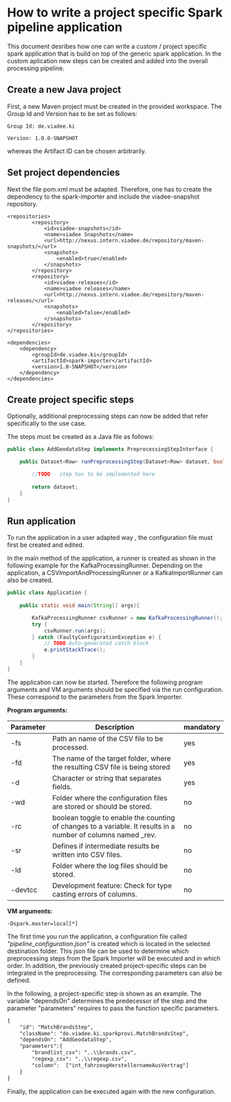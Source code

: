 # How to write a project specific Spark pipeline application

This document desribes how one can write a custom / project specific spark application that is build on top of the generic spark application. In the custom aplication new steps can be created and added into the overall processing pipeline.

## Create a new Java project

First, a new Maven project must be created in the provided workspace. The Group Id and Version has to be set as follows:

`Group Id: de.viadee.ki`

`Version: 1.0.0-SNAPSHOT`

whereas the Artifact ID can be chosen arbitrarily.

## Set project dependencies

Next the file pom.xml must be adapted. Therefore, one has to create the dependency to the spark-importer and include the viadee-snapshot repository.

    <repositories>
            <repository>
                <id>viadee-snapshots</id>
                <name>viadee Snapshots</name>
                <url>http://nexus.intern.viadee.de/repository/maven-snapshots/</url>
                <snapshots>
                    <enabled>true</enabled>
                </snapshots>
            </repository>
            <repository>
                <id>viadee-releases</id>
                <name>viadee releases</name>
                <url>http://nexus.intern.viadee.de/repository/maven-releases/</url>
                <snapshots>
                    <enabled>false</enabled>
                </snapshots>
            </repository>
    </repositories>
```
<dependencies>
    <dependency>
        <groupId>de.viadee.ki</groupId>
        <artifactId>spark-importer</artifactId>
        <version>1.0-SNAPSHOT</version>
    </dependency>
</dependencies>
```

## Create project specific steps

Optionally, additional preprocessing steps can now be added that refer specifically to the use case.

The steps must be created as a Java file as follows:


```java
public class AddGeodataStep implements PreprocessingStepInterface {

    public Dataset<Row> runPreprocessingStep(Dataset<Row> dataset, boolean 		writeStepResultIntoFile, String dataLevel, Map<String,Object> parameters) {	

        //TODO - step has to be implemented here
        
    	return dataset;
	}
}
```

## Run application

To run the application in a user adapted way , the configuration file must first be created and edited.

In the main method of the application, a runner is created as shown in the following example for the KafkaProcessingRunner. Depending on the application, a CSVImportAndProcessingRunner or a KafkaImportRunner can also be created. 

```java
public class Application {
    
    public static void main(String[] args){

        KafkaProcessingRunner csvRunner = new KafkaProcessingRunner();
        try {
            csvRunner.run(args);
        } catch (FaultyConfigurationException e) {
            // TODO Auto-generated catch block
            e.printStackTrace();
        }
    }
}
```

The application can now be started. Therefore the following program arguments and VM arguments should be specified via the run configuration. These correspond to the parameters from the Spark Importer.

**Program arguments:**

| Parameter    | Description     | mandatory |
| ------- | ---- | ------- |
|-fs| Path an name of the CSV file to be processed. | yes |
| -fd | The name of the target folder, where the resulting CSV file is being stored | yes |
| -d  | Character or string that separates fields. | yes |
| -wd | Folder where the configuration files are stored or should be stored. | no |
| -rc | boolean toggle to enable the counting of changes to a variable. It results in a number of columns named _rev. | no |
| -sr | Defines if intermediate results be written into CSV files. | no |
| -ld | Folder where the log files should be stored. | no |
| -devtcc | Development feature: Check for type casting errors of columns. | no |

**VM arguments:**

`-Dspark.master=local[*]`

The first time you run the application, a configuration file called *"pipeline_configuration.json"* is created which is located in the selected destination folder. This json file can be used to determine which preprocessing steps from the Spark Importer will be executed and in which order. In addition, the previously created project-specific steps can be integrated in the preprocessing. The corresponding parameters can also be defined.

In the following, a project-specific step is shown as an example. The variable "dependsOn" determines the predecessor of the step and the parameter "parameters" requires to pass the function specific parameters.

```xml
{
    "id": "MatchBrandsStep",
    "className": "de.viadee.ki.sparkprovi.MatchBrandsStep",
    "dependsOn": "AddGeodataStep",
    "parameters":{
        "brandlist_csv": "..\\brands.csv",
        "regexp_csv": "..\\regexp.csv",
        "column":  ["int_fahrzeugHerstellernameAusVertrag"]
    }
}
```
Finally, the application can be executed again with the new configuration.